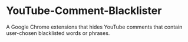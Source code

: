 # YouTube-Comment-Blacklister
A Google Chrome extensions that hides YouTube comments that contain user-chosen blacklisted words or phrases.
